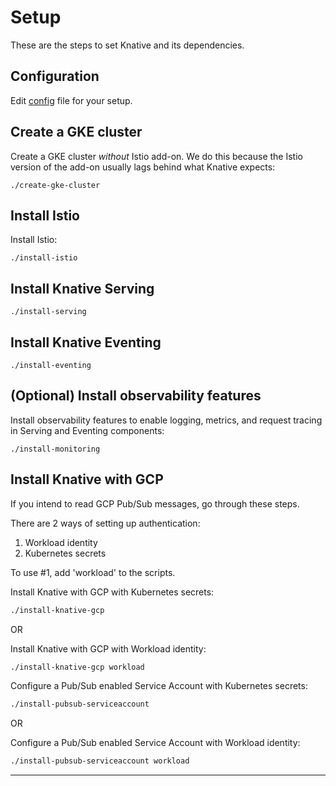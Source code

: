 # Setup

These are the steps to set Knative and its dependencies.

## Configuration

Edit [config](config) file for your setup.

## Create a GKE cluster

Create a GKE cluster *without* Istio add-on. We do this because the Istio version of the add-on usually lags behind what Knative expects:

```shell
./create-gke-cluster
```

## Install Istio

Install Istio:

```shell
./install-istio
```

## Install Knative Serving

```shell
./install-serving
```

## Install Knative Eventing

```shell
./install-eventing
```

## (Optional) Install observability features

Install observability features to enable logging, metrics, and request tracing in Serving and Eventing components:

```shell
./install-monitoring
```

## Install Knative with GCP

If you intend to read GCP Pub/Sub messages, go through these steps. 

There are 2 ways of setting up authentication:

1. Workload identity
2. Kubernetes secrets

To use #1, add 'workload' to the scripts.

Install Knative with GCP with Kubernetes secrets:

```bash
./install-knative-gcp
```

OR

Install Knative with GCP with Workload identity:

```bash
./install-knative-gcp workload
```

Configure a Pub/Sub enabled Service Account with Kubernetes secrets:

```bash
./install-pubsub-serviceaccount
```

OR

Configure a Pub/Sub enabled Service Account with Workload identity:

```bash
./install-pubsub-serviceaccount workload
```

-------
